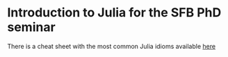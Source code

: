 # Introduction to Julia for the SFB PhD seminar

There is a cheat sheet with the most common Julia idioms available [here](https://cheatsheet.juliadocs.org/)
